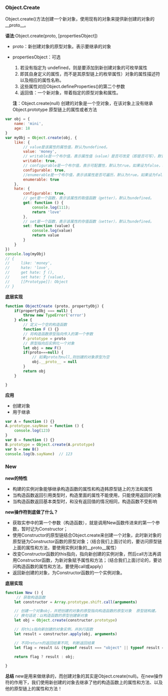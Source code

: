 ### Object.Create
Object.create()方法创建一个新对象，使用现有的对象来提供新创建的对象的__proto__。

**语法**:Object.create(proto, [propertiesObject])
* proto：新创建对象的原型对象。表示要继承的对象
* propertiesObject：可选
  1. 若没有指定为 undefined，则是要添加到新创建对象的可枚举属性
  2. 即其自身定义的属性，而不是其原型链上的枚举属性）对象的属性描述符以及相应的属性名称。
  3. 这些属性对应Object.defineProperties()的第二个参数
  4. 返回值：一个新对象，带着指定的原型对象和属性。

  **注**：Object.create(null) 创建的对象是一个空对象，在该对象上没有继承 Object.prototype 原型链上的属性或者方法

```js
var obj = {
    name: 'mini',
    age: 18
}
var myObj = Object.create(obj, {
    like: {
        // value是该属性的属性值，默认为undefined。
        value: 'money',  
        // writable是一个布尔值，表示属性值（value）是否可改变（即是否可写），默认为true。
        writable: true,  
        // configurable是一个布尔值，表示可配置性，默认为true。如果设为false，将阻止某些操作改写该属性，比如无法删除该属性，也不得改变该属性的属性描述对象（value属性除外
        configurable: true,  
        //enumerable是一个布尔值，表示该属性是否可遍历，默认为true。如果设为false，会使得某些操作（比如for...in循环、Object.keys()）跳过该属性。
        enumerable: true
    }, 
    hate: {
        configurable: true,
        // get是一个函数，表示该属性的取值函数（getter），默认为undefined。
        get: function () {
            console.log(111); 
            return 'love'
        },
        // set是一个函数，表示该属性的存值函数（setter），默认为undefined。
        set: function (value) {
            console.log(value) 
            return value
        }
    }
})
console.log(myObj)
// {
//     like: 'money',
//     hate: 'love',
//     get hate: ƒ (),
//     set hate: ƒ (value),
//     [[Prototype]]: Object
// }
```
**底层实现**
```js
function ObjectCreate (proto, propertyObj) {
    if(propertyObj === null) {
        throw new TypeError('error')
    } else {
        // 定义一个空的构造函数
        function F () {}
        // 将构造函数原型指向传入的第一个参数
        F.prototype = proto
        // 原型指向后实例化一个对象
        let obj = new F()
        if(proto===null) {
            // 如果proto为null,则创建的对象原型为空
            obj.__proto__ = null
        }
        return obj
    }

}
```

**应用**
* 创建对象
* 用于继承
```js
var A = function () {}
A.prototype.sayNmae = function () {
    console.log(123)
}
var B = function () {}
B.prototype = Object.create(A.prototype)
var b = new B()
console.log(b.sayName)  // 123
``` 

### New
**new的特性**
* 构建的实例对象能够继承构造函数的属性和构造韩原型链上的方法和属性
* 当构造函数返回引用类型时，构造里面的属性不能使用，只能使用返回的对象
* 当构造函数返回基本类型时，和没有返回值的情况相同，构造函数不受影响

**new操作符到底做了什么？**
* 获取实参中的第一个参数（构造函数），就是调用New函数传进来的第一个参数，暂时记为Constructor；
* 使用Constructor的原型链结合Object.create来创建一个对象，此时新对象的原型链为Constructor函数的原型对象；（结合我们上面讨论的，要访问原型链上面的属性和方法，要使用实例对象的__proto__属性）
* 改变Constructor函数的this指向，指向新创建的实例对象，然后call方法再调用Constructor函数，为新对象赋予属性和方法；（结合我们上面讨论的，要访问构造函数的属性和方法，要使用call或apply）
* 返回新创建的对象，为Constructor函数的一个实例对象。

**底层实现**
```js
function New () {
     // 获取构造函数
    let constructor = Array.prototype.shift.call(arguments)

    // 创建一个对象obj，并把创建的对象的原型指向构造函数的原型对象  原型链构建。
    // 换句话说：以构造函数的原型创建新对象
    let obj = Object.create(constructor.prototype)

    // 将this指向新创建的对象实例，并执行函数
    let result = constructor.apply(obj, arguments)

    // 不同return的返回结果不同, 判断返回结果
    let flag = result && (typeof result === "object" || typeof result === "function");

    return flag ? result : obj;
    
}
```

**总结**
new是用来做继承的，而创建对象的其实是Object.create(null)。在new操作符的作用下，我们使用新创建的对象去继承了他的构造函数上的属性和方法、以及他的原型链上的属性和方法！


